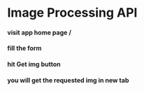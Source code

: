 # Image Processing API

#### visit app home page /

#### fill the form

#### hit Get img button

#### you will get the requested img in new tab
